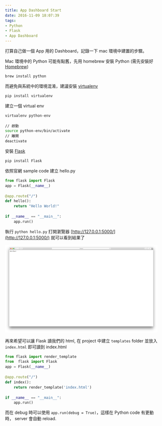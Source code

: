 ```yaml
---
title: App Dashboard Start
date: 2016-11-09 18:07:39
tags:
- Python
- Flask
- App Dashboard
---
```


打算自己做一個 App 用的 Dashboard，記錄一下 mac 環境中建置的步驟。
<!--more-->
Mac 環境中的 Python 可能有點舊，先用 homebrew 安裝 Python (需先安裝好 [Homebrew](http://brew.sh/index_zh-tw.html))
``` bash
brew install python
```

而避免與系統中的環境混淆，建議安裝  [virtualenv](https://virtualenv.pypa.io/en/stable/)
``` bash
pip install virtualenv
```

建立一個 virtual env
``` bash
virtualenv python-env

// 啟動
source python-env/bin/activate
// 離開
deactivate
```

安裝 [Flask](http://flask.pocoo.org/)
``` bash
pip install Flask 
```

依照官網 sample code 建立 hello.py

``` python hello.py
from flask import Flask
app = Flask(__name__)

@app.route("/")
def hello():
    return "Hello World!"

if __name__ == "__main__":
    app.run()
```

執行 `python hello.py` 打開瀏覽器 [http://127.0.0.1:5000/](http://127.0.0.1:5000/) 就可以看到結果了

![hello flask](/images/flask_hello.png)


再來希望可以讓 Flask 讀我們的 html, 在 project 中建立 `templates` folder 並放入 `index.html` 即可讀到 index.html
``` python  hello.py
from flask import render_template
from  flask import Flask
app = Flask(__name__)

@app.route("/")
def index():
    return render_template('index.html')

if __name__ == "__main__":
    app.run()
```

而在 debug 時可以使用 `app.run(debug = True)`，這樣在 Python code 有更動時， server 會自動 reload.


